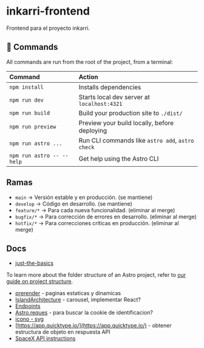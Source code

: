 # inkarri-frontend
Frontend para el proyecto inkarri.

## 🧞 Commands

All commands are run from the root of the project, from a terminal:

| Command                   | Action                                           |
| :------------------------ | :----------------------------------------------- |
| `npm install`             | Installs dependencies                            |
| `npm run dev`             | Starts local dev server at `localhost:4321`      |
| `npm run build`           | Build your production site to `./dist/`          |
| `npm run preview`         | Preview your build locally, before deploying     |
| `npm run astro ...`       | Run CLI commands like `astro add`, `astro check` |
| `npm run astro -- --help` | Get help using the Astro CLI                     |


## Ramas

- `main` -> Versión estable y en producción. (se mantiene)
- `develop` -> Código en desarrollo. (se mantiene)
- `feature/*` -> Para cada nueva funcionalidad. (eliminar al merge)
- `bugfix/*` -> Para corrección de errores en desarrollo. (eliminar al merge)
- `hotfix/*` -> Para correcciones críticas en producción. (eliminar al merge)

## Docs 

- [just-the-basics](https://github.com/withastro/astro/assets/2244813/a0a5533c-a856-4198-8470-2d67b1d7c554)

To learn more about the folder structure of an Astro project, refer to [our guide on project structure](https://docs.astro.build/en/basics/project-structure/).

- [prerender](https://docs.astro.build/en/guides/on-demand-rendering/#enabling-on-demand-rendering) - paginas estaticas y dinamicas 
- [IslandArchitecture](https://docs.astro.build/en/concepts/islands/#client-islands) - carousel, implementar React?
- [Endpoints](https://docs.astro.build/en/guides/endpoints/#server-endpoints-api-routes)
- [Astro.reques](https://docs.astro.build/es/guides/on-demand-rendering/) - para buscar la cookie de identificacion?
- [icono - svg](https://tabler.io/icons)
- [https://app.quicktype.io/](https://app.quicktype.io/) -  obtener estructura de objeto en respuesta API
- [SpaceX API instructions](https://github.com/r-spacex/SpaceX-API/tree/master/docs/launches/v5)